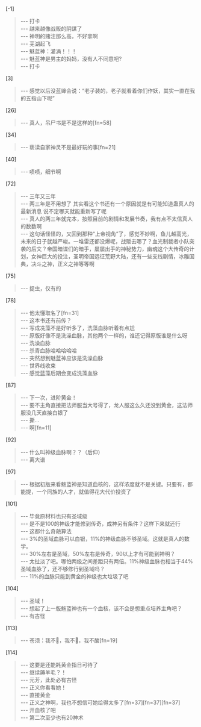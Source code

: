 
[-1] 
>--- 打卡<br>
>--- 越来越像战贩的阴谋了<br>
>--- 神明的赌注那么高，不好拿啊<br>
>--- 芜湖起飞<br>
>--- 魅蓝神：灌满！！！<br>
>--- 魅蓝神是男主的妈妈，没有人不同意吧?<br>
>--- 打卡<br>

[3] 
>--- 感觉以后没蓝婶会说：“老子装的，老子就看着你们作妖，其实一直在我的五指山下呢”<br>

[26] 
>--- 真人，吊尸书是不是这样的[fn=58]<br>

[34] 
>--- 亵渎自家神灵不是最好玩的事[fn=21]<br>

[40] 
>--- 啧啧，细节啊<br>

[72] 
>--- 三年又三年<br>
>--- 两三年是不用想了 其实看这个书还有一个原因就是有可能知道蛊真人的最新消息 说不定哪天就能重新写了呢<br>
>--- 真人的两三年就完本，按照目前的剧情和发展节奏，我有点不太信真人的数数啊<br>
>--- 这句话怪怪的，又回到那种“上帝视角”了，感觉不妙啊，鱼儿越高光，未来的日子就越严峻。一堆雷还都没爆呢，战贩去哪了？血光制裁者小队突袭的后文？帝国暗谍们的暗手，屡屡出手的神秘势力，幽魂这个大传奇的计划，女神巨大的投注，圣明帝国远征荒野大陆，还有一些支线剧情，冰雕国典，决斗之神，正义之神等等啊<br>

[75] 
>--- 捉虫，仅有的<br>

[78] 
>--- 他太懂取名了[fn=31]<br>
>--- 这本书还有前传？<br>
>--- 写成冼藻不是好听多了，洗藻血脉听着有点尬<br>
>--- 原版好像不是洗澡血脉，其他两个一样的，谁还记得原版谁是什么呀<br>
>--- 洗澡血脉<br>
>--- 杀青血脉哈哈哈哈哈<br>
>--- 突然想到魅蓝神应该是洗澡血脉<br>
>--- 世界线收束<br>
>--- 感觉蓝藻后期会变成洗藻血脉<br>

[87] 
>--- 下一次，进阶黄金！<br>
>--- 要不主角直接把法师服当大号得了，龙人服这么久还没到黄金，这法师服没几天直接白银了<br>
>--- 撕…<br>
>--- 啊[fn=11]<br>

[92] 
>--- 什么叫神级血脉啊？？（后仰）<br>
>--- 离大谱<br>

[97] 
>--- 根据初版来看魅蓝神是知道血核的，这样浓度就不是关键。只要有，都能提，一个同族的人才，就值得花大代价投资了<br>

[101] 
>--- 毕竟原材料也只有圣域级<br>
>--- 是不是100的神级才能修到传奇，成神另有条件？这样下来就还行<br>
>--- 这都什么奇葩算法<br>
>--- 3%的圣域血脉可以白银，11%的神级血脉不够圣域。这就是真人的数学。<br>
>--- 30%左右是圣域，50%左右是传奇，90以上才有可能到神明？<br>
>--- 太扯淡了吧。哪怕两级之间差距只有两倍。11%神级血脉也相当于44%圣域血脉了，还不够修行到圣域吗？<br>
>--- 11%的血脉只能到黄金的神级也太垃圾了吧<br>

[104] 
>--- 圣域！<br>
>--- 想起了上一版魅蓝神也有一个血核，该不会是想重点培养主角吧？<br>
>--- 有古怪<br>

[113] 
>--- 苍须：我不🍋，我不🍋，我不酸[fn=19]<br>

[114] 
>--- 这要是还能耗黄金指日可待了<br>
>--- 继续薅羊毛？！<br>
>--- 元芳，此处必有古怪<br>
>--- 正义你看看她！<br>
>--- 直接黄金<br>
>--- 正义之神啊，我也不想信可她给得太多了[fn=37][fn=37][fn=37]<br>
>--- 开血核了吧<br>
>--- 第二次至少也有20神术<br>
